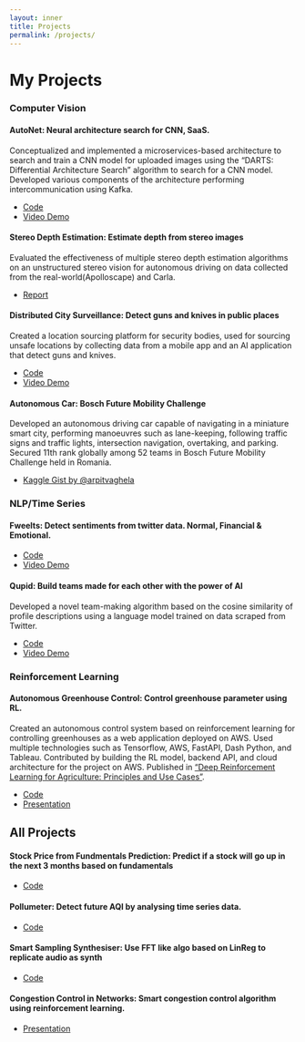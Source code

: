 ```yaml
---
layout: inner
title: Projects
permalink: /projects/
---
```


# My Projects

<!-- ### AI Projects -->

### Computer Vision

#### AutoNet: Neural architecture search for CNN, SaaS.

Conceptualized and implemented a microservices-based architecture to search and train a CNN model for uploaded images using the “DARTS: Differential Architecture Search” algorithm to search for a CNN model. Developed various components of the architecture performing intercommunication using Kafka.

- [Code](https://github.com/arpitvaghela/autoNet)
- [Video Demo](https://youtu.be/icMs8bZsRao)

#### Stereo Depth Estimation: Estimate depth from stereo images

Evaluated the effectiveness of multiple stereo depth estimation algorithms on an unstructured stereo vision for autonomous driving on data collected from the real-world(Apolloscape) and Carla.

- [Report](https://drive.google.com/file/d/11QEVMVKBsas6qBmj7B8ELXAtcT--a-Yj/view?usp=sharing)

#### Distributed City Surveillance: Detect guns and knives in public places

Created a location sourcing platform for security bodies, used for sourcing unsafe locations by collecting data from a mobile app and an AI application that detect guns and knives.

- [Code](https://github.com/Kaushal1011/DistributedCitySureveillanceSystem)
- [Video Demo](https://youtu.be/-DlXvhqaOBI)

#### Autonomous Car: Bosch Future Mobility Challenge

Developed an autonomous driving car capable of navigating in a miniature smart city, performing manoeuvres such as lane-keeping, following traffic signs and traffic lights, intersection navigation, overtaking, and parking. Secured 11th rank globally among 52 teams in Bosch Future Mobility Challenge held in Romania.

- [Kaggle Gist by @arpitvaghela](https://www.kaggle.com/code/arpitvaghela9210/sign-detection-for-bosch-future-mobility-challenge/notebook)

### NLP/Time Series

#### Fweelts: Detect sentiments from twitter data. Normal, Financial & Emotional.

- [Code](https://github.com/Kaushal1011/Fweelts)
- [Video Demo](https://youtu.be/eIp2K6CeRc0)

#### Qupid: Build teams made for each other with the power of AI

Developed a novel team-making algorithm based on the cosine similarity of profile descriptions using a language model trained on data scraped from Twitter.

- [Code](https://github.com/Kaushal1011/Qupid)
- [Video Demo](https://youtu.be/Y8q1dmxS2MY)

### Reinforcement Learning

#### Autonomous Greenhouse Control: Control greenhouse parameter using RL.

Created an autonomous control system based on reinforcement learning for controlling greenhouses as a web application deployed on AWS. Used multiple technologies such as Tensorflow, AWS, FastAPI, Dash Python, and Tableau. Contributed by building the RL model, backend API, and cloud architecture for the project on AWS. Published in [“Deep Reinforcement Learning for Agriculture: Principles and Use Cases”](https://link.springer.com/chapter/10.1007/978-981-16-5847-1_4).

- [Code](https://github.com/Kaushal1011/AutonomousGreenhouseControl)
- [Presentation](https://github.com/Kaushal1011/AutonomousGreenhouseControl/blob/main/AOBD_AutonomousGreenhouseControl.pdf)

## All Projects

#### Stock Price from Fundmentals Prediction: Predict if a stock will go up in the next 3 months based on fundamentals

- [Code](https://github.com/Kaushal1011/CSE523-Machine-Learning-Quantcats)

#### Pollumeter: Detect future AQI by analysing time series data.

- [Code](https://github.com/Kaushal1011/pollumeter)

#### Smart Sampling Synthesiser: Use FFT like algo based on LinReg to replicate audio as synth

- [Code](https://github.com/Kaushal1011/S3_Smart_Sampling_Synthesiser)

#### Congestion Control in Networks: Smart congestion control algorithm using reinforcement learning.

- [Presentation](https://docs.google.com/presentation/d/11PuQr1LnJ-OR_AUouXZ6jvsSiNYVokR17L47SHlfkpQ/edit?usp=sharing)
